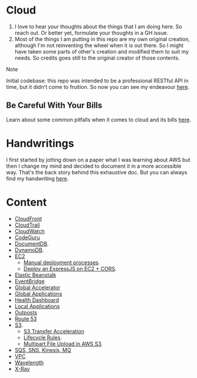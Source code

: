 # Cloud

1. I love to hear your thoughts about the things that I am doing here. So reach out. Or better yet, formulate your thoughts in a GH issue.
2. Most of the things I am putting in this repo are my own original creation, although I'm not reinventing the wheel when it is out there. So I might have taken some parts of other's creation and modified them to suit my needs. So credits goes still to the original creator of those contents.

> [!NOTE]
>
> Initial codebase: this repo was intended to be a professional RESTful API in time, but it didn't come to fruition. So now you can see my endeavour [here](https://github.com/kasir-barati/paas-system/tree/initial-branch).

## Be Careful With Your Bills

Learn about some common pitfalls when it comes to cloud and its bills [here](./no-surprise-bill/README.md).

# Handwritings

I first started by jotting down on a paper what I was learning about AWS but then I change my mind and decided to document it in a more accessible way. That's the back story behind this exhaustive doc. But you can always find my handwriting [here](./aws/handwritings/README.md).

# Content

- [CloudFront](./aws/CloudFront/README.md)
- [CloudTrail](./aws/CloudTrail/README.md)
- [CloudWatch](./aws/CloudWatch/README.md)
- [CodeGuru](./aws/CodeGuru/README.md)
- [DocumentDB](./aws/DocumentDB/README.md).
- [DynamoDB](./aws/DynamoDB/README.md).
- [EC2](./aws/EC2/README.md)
  - [Manual deployment processes](./deploying-exercises/manual-deploy.md).
  - [Deploy an ExpressJS on EC2 + CORS](./deploying-exercises/expressjs-cors/github-pipeline.md).
- [Elastic Beanstalk](./aws/Elastic-Beanstalk/README.md)
- [EventBridge](./aws/EventBridge/README.md)
- [Global Accelerator](./aws/Global-Accelerator/README.md)
- [Global Applications](./aws/global-app/README.md)
- [Health Dashboard](./aws/Health-Dashboard/README.md)
- [Local Applications](./aws/local-app/README.md)
- [Outposts](./aws/Outposts/README.md)
- [Route 53](./aws/Route-53/README.md)
- [S3](./aws/S3/README.md).
  - [S3 Transfer Acceleration](./aws/S3-Transfer-Acceleration/README.md)
  - [Lifecycle Rules](./aws/S3/life-cycle-rules.md).
  - [Multipart File Upload in AWS S3](./aws/S3/multipart-file-upload.md).
- [SQS, SNS, Kinesis, MQ](./aws/SQS-SNS-Kinesis-MQ/README.md)
- [VPC](./aws/VPC/README.md)
- [Wavelength](./aws/Wavelength/README.md)
- [X-Ray](./aws/X-Ray/README.md)

